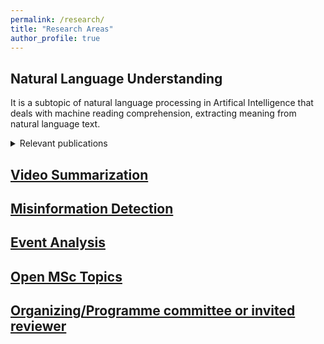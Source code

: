 ```yaml
---
permalink: /research/
title: "Research Areas"
author_profile: true
---
```


## Natural Language Understanding

It is a subtopic of natural language processing in Artifical Intelligence that deals with machine reading comprehension, extracting meaning from natural language text. 
<details>
<summary markdown='span'>Relevant publications</summary>

<p>Hakimov, S. (2019).  <i>Learning Multilingual Semantic Parsers for Question Answering over Linked Data. A comparison of neural and probabilistic graphical model architectures</i>. Bielefeld University, Germany (Doctoral Dissertation) <a href="https://pub.uni-bielefeld.de/download/2935619/2935620/Sherzod_Hakimov_PhD_Dissertation.pdf"><b>PDF</b></a></p>

<p>Hakimov, S. , Jebbara, S., Cimiano, P. (2019).  <i>Evaluating Architectural Choices for Deep Learning Approaches for Question Answering over Knowledge Bases</i>.  In Proceedings of the 13th International Semantic Computing Conference (ICSC) <a href="https://pub.uni-bielefeld.de/download/2933089/2933090/hakimov_jebbara_cimiano_paper_38.pdf"><b>PDF</b></a></p>

Ell B, Hakimov, S. , Braukmann, P., Cazzoli, L., Kaupmann, F., Mancino, A., Altaf Memon, J., Rother, K., Saini, A., Cimiano, P. (2017).  Towards a Large Corpus of Richly Annotated Web Tables for Knowledge Base Population. In Proceedings of 5th International Workshop on Linked Data for Information Extraction, co-located with the 16th International Semantic Web Conference (ISWC)
[Paper](https://pub.uni-bielefeld.de/download/2913458/2913604/TowardsALargeCorpusOfRichlyAnnotatedWebTablesForKnowledgeBasePopulation.pdf)

Hakimov, S., Jebbara, S., Cimiano, P. (2017).  AMUSE: Multilingual Semantic Parsing for Question Answering over Linked Data.  In Proceedings of the 16th International Semantic
Web Conference (ISWC)
[Paper](https://pub.uni-bielefeld.de/download/2913141/2913142/paper.pdf)

Ell, B., Hakimov, S., Cimiano, P. (2016). Statistical Induction of Coupled Domain/Range Restrictions from RDF Knowledge Bases. In Proceedings of 4th NLP and DBpedia Workshop,
co-located with the 15th International Semantic Web Conference (ISWC)
[Paper](https://pub.uni-bielefeld.de/download/2904967/2905746/Camera_ready__Workshop_NLP___DBpedia_2016.pdf)

Hakimov, S., ter Horst, H., Jebbara, S., Hartung, M., Cimiano, P. (2016). Combining textual and graph-based features for named entity disambiguation using undirected probabilistic graphical models. In Proceedings of 20th International Knowledge Engineering and Knowledge Management Conference (EKAW)
[Paper](https://pub.uni-bielefeld.de/download/2905552/2905808/paper.pdf)

Hakimov, S., Unger, C., Walter, S., Cimiano, P. (2015) Applying semantic parsing to question answering over linked data:  Addressing the lexical gap.   In Proceedings of International Conference on Applications of Natural Language to Information Systems (NLDB)
[Paper](https://pub.uni-bielefeld.de/download/2760642/2760651/qa_ccg_camera_ready_version.pdf)

Dogdu, E., Hakimov, S., Yumusak, S. (2014).  A data-model driven web application development framework. In Proceedings of the 2014 ACM Southeast Regional Conference
[Paper](https://pub.uni-bielefeld.de/download/2715998/2905809/a47-dogdu.pdf)

Hakimov, S. (2013). Named Entity Disambiguation using Linked Open Data. TOBB University, Ankara, Turkey (Master's Thesis)
[Paper](http://earsiv.etu.edu.tr/xmlui/bitstream/handle/20.500.11851/919/350357.pdf?sequence=1)

Hakimov, S., Tunc, H., Akimaliev, M., Dogdu, E. (2013) Semantic question answering system over linked data using relational patterns. In Proceedings of the Joint EDBT/ICDT 2013
Workshops
[Paper](https://pub.uni-bielefeld.de/download/2657454/2715983/a12-hakimov.pdf)

Hakimov, S., Oto, S. A., Dogdu, E. (2012).  Named entity recognition and disambiguation using linked data and graph-based centrality scoring. In Proceedings of the 4th international workshop on semantic web information management
[Paper](https://pub.uni-bielefeld.de/download/2657450/2715987/2012-nerso-swim.pdf)

</details>


## [Video Summarization](/research/video-summarization)

## [Misinformation Detection](/research/misinformation)

## [Event Analysis](/research/event-analysis)

## [Open MSc Topics](/research/msc-theses)

## [Organizing/Programme committee or invited reviewer](/research/conference-journal-reviews)



